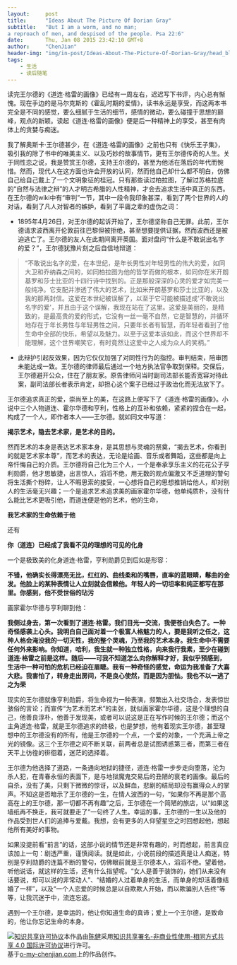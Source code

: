 ```yaml
---
layout:     post
title:      "Ideas About The Picture Of Dorian Gray"
subtitle:   "But I am a worm, and no man;
a reproach of men, and despised of the people. Psa 22:6"
date:       Thu, Jan 08 2015 23:42:10 GMT+8
author:     "ChenJian"
header-img: "img/in-post/Ideas-About-The-Picture-Of-Dorian-Gray/head_blog.jpg"
tags:
    - 生活
    - 读后随笔
---
```


读完王尔德的《道连·格雷的画像》已经有一周左右，迟迟写下书评，内心总有惭愧。现在手边的是马尔克斯的《霍乱时期的爱情》，读书永远是享受，而这两本书完全是不同的感觉，要么细腻于生活的细节，感情的微动，要么碰撞于思想的巅峰，观点的新颖。读起《道连·格雷的画像》便是后一种精神上的享受，甚至有肉体上的贪婪与痴迷。
我了解奥斯卡·王尔德甚少，在《道连·格雷的画像》之前也只有《快乐王子集》，吸引我的除了书中的唯美主义、以及巧妙的故事情节，更有王尔德传奇的人生。关于同性恋之说，我是赞赏王尔德，支持王尔德的，甚至为他活在落后的年代而惋惜。然而，现代人在这方面也许会开放的认同，然而他自己却什么都不明白，仿佛自己给自己戴上了一个文明象征的桂冠。只有那些读过柏拉图，了解过苏格拉底的“自然与法律之辩”的人才明古希腊的人性精神，才会去追求生活中真正的东西。在王尔德的wiki中有“审判”一节，其中一段令我印象甚深，看到了两个世界的人的对话，看到了凡人对智者的嫉妒，看到了平庸之辈的虚伪之词：- 1895年4月26日，对王尔德的起诉开始了，王尔德坚称自己无罪。此前，王尔德请求波西离开伦敦前往巴黎但被拒绝，甚至想要提供证据，然而波西还是被迫逃亡了。王尔德的友人在此期间离开英国。面对盘问“什么是不敢说出名字的爱？”，王尔德犹豫片刻之后自信地辩道：
> “不敢说出名字的爱，在本世纪，是年长男性对年轻男性的伟大的爱，如同大卫和乔纳森之间的，如同柏拉图为他的哲学而做的根本，如同你在米开朗基罗和莎士比亚的十四行诗中找到的。正是那般深深的心灵的爱才如完美一般纯净。它支配并渗透了伟大的艺术，比如米开朗基罗和莎士比亚的，以及我的那两封信。这爱在本世纪被误解了，以至于它可能被描述成'不敢说出名字的爱'，并且由于这个误解，我现在站在了这里。这爱是美丽的，是精致的，是最高贵的爱的形式，它没有一丝一毫不自然，它是智慧的，并循环地存在于年长男性与年轻男性之间，只要年长者有智慧，而年轻者看到了他生命中全部的快乐，希望以及魅力。以至于这爱本该如此，而这个世界却不能理解，这个世界嘲笑它，有时竟然让这爱中之人成为众人的笑柄。”
 - 此辩护引起反效果，因为它仅仅加强了对同性行为的指控。审判结束，陪审团未能达成一致。王尔德的律师最后通过一个地方执法官争取到保释。交保后，王尔德避开公众，住在了朋友家。原告律师问当时副司法部长能否宽容对待此案，副司法部长者表示肯定，却担心这个案子已经过于政治化而无法放下了。王尔德追求真正的爱，崇尚至上的美，在这路上便写下了《道连·格雷的画像》。小说中三个人物道连、霍尔华德和亨利，性格上的互补和依赖，紧紧的捏合在一起，构成了一个人，即作者本人——王尔德。就如同文中写道：

**揭示艺术，隐去艺术家，是艺术的目的。**

 然而艺术的本身是表达艺术家本身，是其思想与灵魂的祭奠，“揭去艺术，你看到的就是艺术家本尊”，而艺术的表达，无论是绘画、音乐或者舞蹈，这些都是向上帝忏悔自己的介质。王尔德将自己化为三个人，一个是奉承享乐主义的花花公子亨利勋爵，他才思敏捷，出言惊人，滔滔不绝，用无数的观点偏激又不乏道理的警句将生活撕个粉碎，让人不暇思索的接受，一心想将自己的思想推销给他人，却对别人的生活毫无兴趣；一个是追求艺术追求美的画家霍尔华德，他单纯质朴，没有什么能比艺术更吸引他，而道连便是他的艺术，他的生命，

**我艺术家的生命依赖于他**

还有

**你（道连）已经成了我看不见的理想的可见的化身**

一个是极致美的化身道连·格雷，亨利勋爵见到后如是形容：

**不错，他确实长得漂亮无比，红红的、曲线柔和的嘴唇，直率的蓝眼睛，鬈曲的金发。他脸上的某种表情让人立刻就会信赖他。年轻人的一切坦率和纯正都写在那里。你感到，他不受世俗的玷污**

画家霍尔华德与亨利聊到他：

**我侧过身去，第一次看到了道连·格雷。我们目光一交流，我便苍白失色了。一种奇怪感袭上心头。我明白自己面对着一个极富人格魅力的人，要是我听之任之，这种人格会淹没我的一切天性，我的整个灵魂，乃至我的艺术本身。我生命中不需要任何外来影响。你知道，哈利，我生就一种独立性格，向来我行我素，至少在碰到道连·格雷之前是这样。随后——可我不知道怎么向你解释才好，我似乎预感到，生活中一种可怕的危机已经迫在眉睫。我有一种奇怪的感觉，命运为我准备了大喜大悲。我害怕了，转身走出房间，不是良心使然，而是因为胆怯。我也不以一逃了之为荣**

现实的王尔德就像亨利勋爵，将生命视为一种表演，频繁出入社交场合，发表惊世骇俗的言论；而宣传“为艺术而艺术”的主张，就似画家霍尔华德，这是个理想的自己，他善良淳朴，他善于发现美，或者可以说这是正在写作时候的王尔德；而这个主角道连·格雷，就是王尔德追求的终极，也是梦想，他有着现实王尔德，甚至理想中的王尔德没有的所有，他是王尔德的一个点，一个爱的对象，一个充满上帝之光的镜像。这三个王尔德之间不断关联，前两者总是试图诱惑第三者，而第三者在天平上彷徨的徘徊着，迷茫的选择着。
王尔德为他选择了道路，一条通向地狱的捷径，道连·格雷一步步走向堕落，沦为杀人犯，在青春永恒的表面下，是与地狱魔鬼交易后的丑陋的衰老的画像。最后的自杀，没有了美，只剩下微微的惊讶，以及鲜血，悲剧的结局却没有赢得众人的掌声。不知这是否暗示了王尔德的一生，在情人波西的一句，“如果你不再是那个高高在上的王尔德，那一切都不再有趣”之后，王尔德在一个简陋的旅店，以“如果这墙纸再不换走，我可就要走了”一句终了人生。幸运的事，王尔德的一生以及他的作品受到世人们的追捧与爱戴。我想，会有更多的人仰望星空之时回想起他，想起他所有美好的事物。
如果没提前看“前言”的话，这部小说的情节还是非常有趣的，时而想起，前言真应该加上一句：剧透严重，谨慎阅读。就是如此，小说前段的描述真是让人痴迷，特别是亨利勋爵的连篇不断的警句，仿佛眼前就是王尔德本人，滔滔不绝。望着他，听他说话，就这样的生活，还有什么指望呢。“女人是善于装饰的，她们从来没有话要说，却可以说的非常动人”、“结婚的人过着单身的生活，而单身的却活着像结婚了一样”，以及“一个人恋爱的时候总是以自欺欺人开始，而以欺骗别人告终”等等，让我沉迷于中，流连忘返。
遇到一个王尔德，是幸运的，他让你知道生命的真谛；爱上一个王尔德，是致命的，他让你忘记生命的本身。<a rel="license" href="http://creativecommons.org/licenses/by-nc-sa/4.0/"><img alt="知识共享许可协议" style="border-width:0" src="https://i.creativecommons.org/l/by-nc-sa/4.0/88x31.png" /></a>本作品由<a xmlns:cc="http://creativecommons.org/ns#" href="https://o-my-chenjian.com/2015/01/08/Ideas-About-The-Picture-Of-Dorian-Gray/" property="cc:attributionName" rel="cc:attributionURL">陈健</a>采用<a rel="license" href="http://creativecommons.org/licenses/by-nc-sa/4.0/">知识共享署名-非商业性使用-相同方式共享 4.0 国际许可协议</a>进行许可。<br />基于<a xmlns:dct="http://purl.org/dc/terms/" href="o-my-chenjian.com" rel="dct:source">o-my-chenjian.com</a>上的作品创作。
